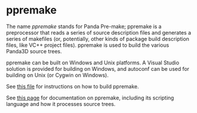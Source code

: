 # ppremake

The name _ppremake_ stands for Panda Pre-make; ppremake is a preprocessor that reads a series of source description files and generates a series of makefiles (or, potentially, other kinds of package build description files, like VC++ project files).  ppremake is used to build the various Panda3D source trees.

ppremake can be built on Windows and Unix platforms.  A Visual Studio solution is provided for building on Windows, and autoconf can be used for building on Unix (or Cygwin on Windows).

See [this file](doc/BUILD_FROM_SOURCE.txt) for instructions on how to build ppremake.

See [this page](doc/ppremake.html) for documentation on ppremake, including its scripting language and how it processes source trees.
